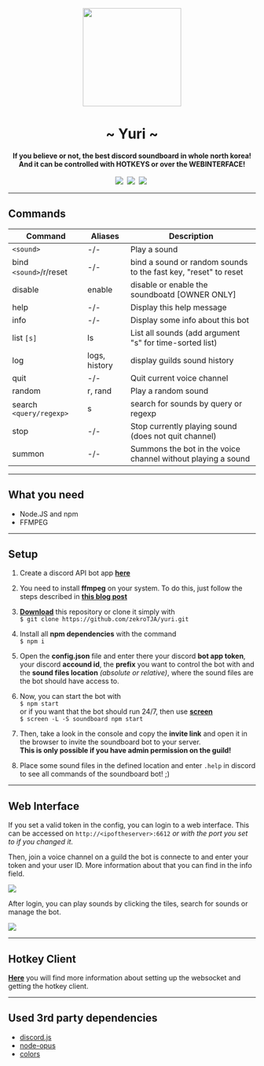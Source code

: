 <div align="center">
     <img src="http://zekro.de/ss/yurilogo.png" width="200"/>
     <h1>~ Yuri ~</h1>
     <strong>If you believe or not, the best discord soundboard in whole north korea!<br>And it can be controlled with HOTKEYS or over the WEBINTERFACE!</strong><br><br>
     <a href="" ><img src="https://img.shields.io/github/commit-activity/y/zekroTJA/yuri.svg" /></a>&nbsp;
     <a href="" ><img src="https://img.shields.io/github/languages/top/zekroTJA/yuri.svg" /></a>&nbsp;
     <a href="https://travis-ci.org/zekroTJA/yuri" ><img src="https://travis-ci.org/zekroTJA/yuri.svg?branch=master" /></a>&nbsp;
</div>

---

## Commands

**Command** | **Aliases** | **Description**                                                      
|----|----|----|                                                                                 
| `<sound>` | -/- | Play a sound |                                                                 
| bind `<sound>`/r/reset | -/- | bind a sound or random sounds to the fast key, "reset" to reset | 
| disable | enable | disable or enable the soundboatd [OWNER ONLY] |                             
| help | -/- | Display this help message |                                                       
| info | -/- | Display some info about this bot |                                                
| list `[s]` | ls | List all sounds (add argument "s" for time-sorted list) |                      
| log | logs, history | display guilds sound history |                                           
| quit | -/- | Quit current voice channel |                                                      
| random | r, rand | Play a random sound |                                                       
| search `<query/regexp>` | s | search for sounds by query or regexp |                             
| stop | -/- | Stop currently playing sound (does not quit channel) |                            
| summon | -/- | Summons the bot in the voice channel without playing a sound |

---

## What you need

- Node.JS and npm
- FFMPEG

---

## Setup

1. Create a discord API bot app **[here](http://discordapp.com/developers/applications/me)**


2. You need to install **ffmpeg** on your system. To do this, just follow the steps described in [**this blog post**](https://superuser.com/questions/286675/how-to-install-ffmpeg-on-debian#865744)


3. **[Download](https://github.com/zekroTJA/yuri/archive/master.zip)** this repository or clone it simply with<br>
`$ git clone https://github.com/zekroTJA/yuri.git`


4. Install all **npm dependencies** with the command<br>
`$ npm i`


5. Open the **config.json** file and enter there your discord **bot app token**, your discord **accound id**, the **prefix** you want to control the bot with and the **sound files location** *(absolute or relative)*, where the sound files are the bot should have access to.


6. Now, you can start the bot with<br>
`$ npm start`<br>
or if you want that the bot should run 24/7, then use [**screen**](https://linux.die.net/man/1/screen)<br>
`$ screen -L -S soundboard npm start`


7. Then, take a look in the console and copy the **invite link** and open it in the browser to invite the soundboard bot to your server.<br>
**This is only possible if you have admin permission on the guild!**


8. Place some sound files in the defined location and enter `.help` in discord to see all commands of the soundboard bot! ;)                  
---

## Web Interface

If you set a valid token in the config, you can login to a web interface. This can be accessed on `http://<ipoftheserver>:6612` *or with the port you set to if you changed it.*

Then, join a voice channel on a guild the bot is connecte to and enter your token and your user ID. More information about that you can find in the info field.

![](http://zekro.de/ss/chrome_2018-07-04_17-37-54.png)

After login, you can play sounds by clicking the tiles, search for sounds or manage the bot.

![](http://zekro.de/ss/chrome_2018-07-04_17-39-54.png)

---

## Hotkey Client

**[Here](https://github.com/zekroTJA/yuri/blob/master/WebApiClient/README.md)** you will find more information about setting up the websocket and getting the hotkey client.

---

## Used 3rd party dependencies

- [discord.js](https://github.com/hydrabolt/discord.js)
- [node-opus](https://github.com/Rantanen/node-opus)
- [colors](https://github.com/Marak/colors.js)
